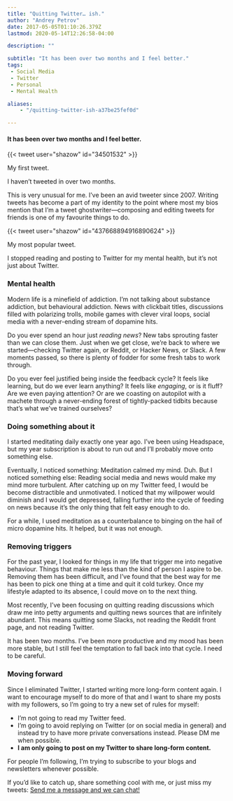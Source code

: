 ```yaml
---
title: "Quitting Twitter… ish."
author: "Andrey Petrov"
date: 2017-05-05T01:10:26.379Z
lastmod: 2020-05-14T12:26:58-04:00

description: ""

subtitle: "It has been over two months and I feel better."
tags:
 - Social Media
 - Twitter
 - Personal
 - Mental Health

aliases:
    - "/quitting-twitter-ish-a37be25fef0d"

---
```


#### It has been over two months and I feel better.

{{< tweet user="shazow" id="34501532" >}}

My first tweet.


I haven’t tweeted in over two months.

This is very unusual for me. I’ve been an avid tweeter since 2007. Writing tweets has become a part of my identity to the point where most my bios mention that I’m a tweet ghostwriter—composing and editing tweets for friends is one of my favourite things to do.

{{< tweet user="shazow" id="437668894916890624" >}}

My most popular tweet.



I stopped reading and posting to Twitter for my mental health, but it’s not just about Twitter.

### Mental health

Modern life is a minefield of addiction. I’m not talking about substance addiction, but behavioural addiction. News with clickbait titles, discussions filled with polarizing trolls, mobile games with clever viral loops, social media with a never-ending stream of dopamine hits.

Do you ever spend an hour just _reading news_? New tabs sprouting faster than we can close them. Just when we get close, we’re back to where we started—checking Twitter again, or Reddit, or Hacker News, or Slack. A few moments passed, so there is plenty of fodder for some fresh tabs to work through.

Do you ever feel justified being inside the feedback cycle? It feels like learning, but do we ever learn anything? It feels like _engaging_, or is it fluff? Are we even paying attention? Or are we coasting on autopilot with a machete through a never-ending forest of tightly-packed tidbits because that’s what we’ve trained ourselves?

### Doing something about it

I started meditating daily exactly one year ago. I’ve been using Headspace, but my year subscription is about to run out and I’ll probably move onto something else.

Eventually, I noticed something: Meditation calmed my mind. Duh. But I noticed something else: Reading social media and news would make my mind more turbulent. After catching up on my Twitter feed, I would be become distractible and unmotivated. I noticed that my willpower would diminish and I would get depressed, falling further into the cycle of feeding on news because it’s the only thing that felt easy enough to do.

For a while, I used meditation as a counterbalance to binging on the hail of micro dopamine hits. It helped, but it was not enough.

### Removing triggers

For the past year, I looked for things in my life that trigger me into negative behaviour. Things that make me less than the kind of person I aspire to be. Removing them has been difficult, and I’ve found that the best way for me has been to pick one thing at a time and quit it cold turkey. Once my lifestyle adapted to its absence, I could move on to the next thing.

Most recently, I’ve been focusing on quitting reading discussions which draw me into petty arguments and quitting news sources that are infinitely abundant. This means quitting some Slacks, not reading the Reddit front page, and not reading Twitter.

It has been two months. I’ve been more productive and my mood has been more stable, but I still feel the temptation to fall back into that cycle. I need to be careful.

### Moving forward

Since I eliminated Twitter, I started writing more long-form content again. I want to encourage myself to do more of that and I want to share my posts with my followers, so I’m going to try a new set of rules for myself:

*   I’m not going to read my Twitter feed.
*   I’m going to avoid replying on Twitter (or on social media in general) and instead try to have more private conversations instead. Please DM me when possible.
*   **I am only going to post on my Twitter to share long-form content.**

For people I’m following, I’m trying to subscribe to your blogs and newsletters whenever possible.

If you’d like to catch up, share something cool with me, or just miss my tweets: [Send me a message and we can chat!](https://keybase.io/shazow)
